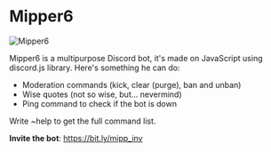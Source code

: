 # Mipper6

![Mipper6](https://mipper6.cf/resources/Mipper6-o.png)

Mipper6 is a multipurpose Discord bot, it's made on JavaScript using discord.js library.
Here's something he can do:

* Moderation commands (kick, clear (purge), ban and unban)
* Wise quotes (not so wise, but... nevermind)
* Ping command to check if the bot is down

Write ~help to get the full command list.

**Invite the bot**: https://bit.ly/mipp_inv
